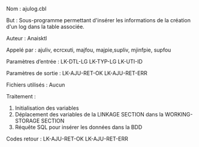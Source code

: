 Nom : ajulog.cbl

But : Sous-programme permettant d'insérer les informations de la création d'un log dans la table associée.

Auteur : Anaisktl

Appelé par : ajuliv, ecrcxuti, majfou, majpie,supliv, mjinfpie, supfou

Paramètres d’entrée : LK-DTL-LG LK-TYP-LG LK-UTI-ID

Paramètres de sortie : LK-AJU-RET-OK LK-AJU-RET-ERR

Fichiers utilisés : Aucun

Traitement :
1) Initialisation des variables 
2) Déplacement des variables de la LINKAGE SECTION dans la WORKING-STORAGE SECTION
3) Réquête SQL pour insérer les données dans la BDD  

Codes retour : LK-AJU-RET-OK LK-AJU-RET-ERR